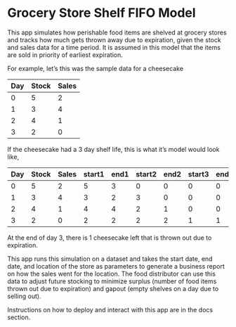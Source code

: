 # Grocery Store Shelf FIFO Model

This app simulates how perishable food items are shelved at grocery stores and tracks how much gets thrown away due to expiration, given the stock and sales data for a time period. It is assumed in this model that the items are sold in priority of earliest expiration.


For example, let’s this was the sample data for a cheesecake

| Day | Stock | Sales |
| --- | --- | --- |
| 0 |	5 | 2 |
| 1 | 3 | 4 |
| 2 | 4 | 1 |
| 3 | 2 | 0 |

If the cheesecake had a 3 day shelf life, this is what it’s model would look like,

| Day | Stock | Sales | start1 | end1 | start2 | end2 | start3 | end3 |
| --- | --- | --- | --- | --- | --- | --- | --- | --- |
| 0 | 5 | 2 | 5 | 3 | 0 | 0 | 0 | 0 |
| 1 | 3 | 4 | 3 | 2 | 3 | 0 | 0 | 0 |
| 2 | 4 | 1 | 4 | 4 | 2 | 1 | 0 | 0 |
| 3 | 2 | 0 | 2 | 2 | 2 | 2 | 1 | 1 |

At the end of day 3, there is 1 cheesecake left that is thrown out due to expiration.

This app runs this simulation on a dataset and takes the start date, end date, and location of the store as parameters to generate a business report on how the sales went for the location. The food distributor can use this data to adjust future stocking to minimize surplus (number of food items thrown out due to expiration) and gapout (empty shelves on a day due to selling out).

Instructions on how to deploy and interact with this app are in the docs section.
